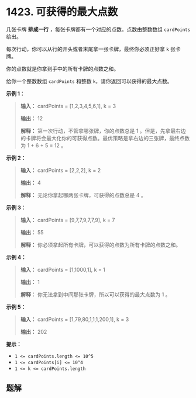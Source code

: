 # 1423. 可获得的最大点数

几张卡牌 **排成一行** ，每张卡牌都有一个对应的点数。点数由整数数组 `cardPoints` 给出。

每次行动，你可以从行的开头或者末尾拿一张卡牌，最终你必须正好拿 `k` 张卡牌。

你的点数就是你拿到手中的所有卡牌的点数之和。

给你一个整数数组 `cardPoints` 和整数 `k`，请你返回可以获得的最大点数。

**示例 1：**

> **输入：** cardPoints = \[1,2,3,4,5,6,1], k = 3
> 
> **输出：** 12
> 
> **解释：** 第一次行动，不管拿哪张牌，你的点数总是 1 。但是，先拿最右边的卡牌将会最大化你的可获得点数。最优策略是拿右边的三张牌，最终点数为 1 \+ 6 \+ 5 = 12 。
>

**示例 2：**

> **输入：** cardPoints = \[2,2,2], k = 2
> 
> **输出：** 4
> 
> **解释：** 无论你拿起哪两张卡牌，可获得的点数总是 4 。
>

**示例 3：**

> **输入：** cardPoints = \[9,7,7,9,7,7,9], k = 7
> 
> **输出：** 55
> 
> **解释：** 你必须拿起所有卡牌，可以获得的点数为所有卡牌的点数之和。
>

**示例 4：**

> **输入：** cardPoints = \[1,1000,1], k = 1
> 
> **输出：** 1
> 
> **解释：** 你无法拿到中间那张卡牌，所以可以获得的最大点数为 1 。
>

**示例 5：**

> **输入：** cardPoints = \[1,79,80,1,1,1,200,1], k = 3
> 
> **输出：** 202
>

**提示：**

*   `1 <= cardPoints.length <= 10^5`
*   `1 <= cardPoints[i] <= 10^4`
*   `1 <= k <= cardPoints.length`

## 题解

```java

```